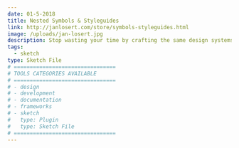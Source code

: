 ```yaml
---
date: 01-5-2018
title: Nested Symbols & Styleguides
link: http://janlosert.com/store/symbols-styleguides.html
image: /uploads/jan-losert.jpg
description: Stop wasting your time by crafting the same design systems and elements from scratch over and over and over again - and let the magic of this template’s nested symbols begin!
tags:
  - sketch
type: Sketch File
# ================================
# TOOLS CATEGORIES AVAILABLE
# ================================
# - design
# - development
# - documentation
# - frameworks
# - sketch
#   type: Plugin
#   type: Sketch File
# ================================
---
```


